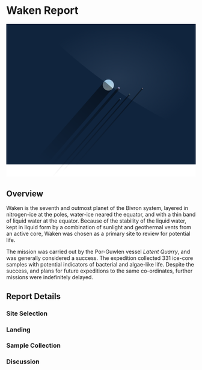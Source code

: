 # Waken Report

![_|Waken|80](waken_planet.png)

## Overview

Waken is the seventh and outmost planet of the Bivron system, layered in nitrogen-ice at the poles, water-ice neared the equator, and with a thin band of liquid water at the equator.  Because of the stability of the liquid water, kept in liquid form by a combination of sunlight and geothermal vents from an active core, Waken was chosen as a primary site to review for potential life.

The mission was carried out by the Por-Guwlen vessel _Latent Quarry_, and was generally considered a success.  The expedition collected 331 ice-core samples with potential indicators of bacterial and algae-like life.  Despite the success, and plans for future expeditions to the same co-ordinates, further missions were indefinitely delayed.

## Report Details

### Site Selection


### Landing


### Sample Collection


### Discussion